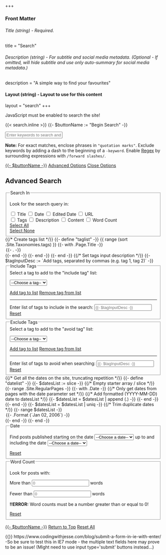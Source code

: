 +++
### Front Matter

###### Title (string) - Required.
title = "Search"

###### Description (string) - For subtitle and social media metadata. (Optional - If omitted, will hide subtitle and use only auto-summary for social media metadata.)
description = "A simple way to find your favourites"

#### Layout (string) - Layout to use for this content
layout = "search"
+++

<noscript>JavaScript must be enabled to search the site!</noscript>

{{< search.inline >}}
{{- $buttonName := "Begin Search" -}}
<form class='js-only' action='javascript:search();'>
	<input id='search-input' class='text-input long' placeholder='Enter keywords to search and click "{{- $buttonName -}}"' title='Enter a search query and click "{{- $buttonName -}}"'/>
	<p class='search-tip'>
		<b>Note:</b> For exact matches, enclose phrases in <code>"quotation marks"</code>. Exclude keywords by adding a dash to the beginning of a <code>-keyword</code>. Enable <a href='https://en.wikipedia.org/wiki/Regular_expression'>Regex</a> by surrounding expressions with <code>/forward slashes/</code>.</p>
	<p id='error-box' class='error-box hidden'></p>
	<p class='search-buttons'>
		<a href='javascript:search();' class='search-go'>{{- $buttonName -}}</a>
		<a href='javascript:openAdvanced();' id='search-adv'>Advanced Options</a>
		<a href='javascript:closeAdvanced();' id='close-search-adv' class='hidden'>Close Options</a>
	</p>
	<div id='advanced-opt' class=''>
		<h2>Advanced Search</h2>
		<fieldset>
			<legend>Search In</legend>
			<p>Look for the search query in:</p>
			<div class='loc-col left-col'>
				<span class='loc-item'>
					<input type='checkbox' id='loc-title' name='search-loc' value='title'>
					<label for='loc-title'>Title</label>
				</span>
				<span class='loc-item'>
					<input type='checkbox' id='loc-date' name='search-loc' value='date'>
					<label for='loc-date'>Date</label>
				</span>
				<span class='loc-item'>
					<input type='checkbox' id='loc-edited' name='search-loc' value='edited'>
					<label for='loc-edited'>Edited Date</label>
				</span>
				<span class='loc-item'>
					<input type='checkbox' id='loc-link' name='search-loc' value='link'>
					<label for='loc-link'>URL</label>
				</span>
			</div>
			<div class='loc-col right-col'>
				<span class='loc-item'>
					<input type='checkbox' id='loc-tags' name='search-loc' value='tags'>
					<label for='loc-tags'>Tags</label>
				</span>
				<span class='loc-item'>
					<input type='checkbox' id='loc-desc' name='search-loc' value='desc'>
					<label for='loc-desc'>Description</label>
				</span>
				<span class='loc-item'>
					<input type='checkbox' id='loc-text' name='search-loc' value='text'>
					<label for='loc-text'>Content</label>
				</span>
				<span class='loc-item'>
					<input type='checkbox' id='loc-words' name='search-loc' value='words'>
					<label for='loc-words'>Word Count</label>
				</span>
			</div>
			<div class='loc-col left-col'>
				<a href='javascript:locAll();'>Select All</a>
			</div>
			<div class='loc-col right-col'>
				<a href='javascript:locNone();'>Select None</a>
			</div>
		</fieldset>
			{{/* Create tags list */}}
			{{- define "taglist" -}}
				{{ range (sort .Site.Taxonomies.tags) }}
					{{- with .Page.Title -}}
						<option value='{{- . -}}'>{{- . -}}</option>
					{{- end -}}
				{{- end -}}
			{{- end -}}
			{{/* Set tags input description */}}
			{{- $tagInputDesc := `Add tags, separated by commas (e.g. tag 1, tag 2)` -}}
		<fieldset id='incl-tags'>
			<legend>Include Tags</legend>
			<label for='include-tag'>Select a tag to add to the "include tag" list:</label>
			<p>
				<select id='include-tag' name='include-tag' class='select-box'>
					<option value=''>--Choose a tag--</option>
					{{- template "taglist" . -}}
				</select>
			</p><p>
				<a href='javascript:addTag(incl-tag-input);' class='tag-input'>Add tag to list</a>
				<a href='javascript:removeTag(incl-tag-input);' class='tag-input'>Remove tag from list</a>
			</p>
			<hr/>
			<label for='incl-tag-input'>Enter list of tags to include in the search:</label>
			<input id='incl-tag-input' class='text-input long' placeholder='{{- $tagInputDesc -}}' title='{{- $tagInputDesc -}}'/>
			<a href='javascript:resetFields("incl-tags");' class='reset-button'>Reset</a>
		</fieldset>
		<fieldset id='excl-tags'>
			<legend>Exclude Tags</legend>
			<label for='exclude-tag'>Select a tag to add to the "avoid tag" list:</label>
			<p>
				<select id='exclude-tag' name='exclude-tag' class='select-box'>
					<option value=''>--Choose a tag--</option>
					{{- template "taglist" . -}}
				</select>
			</p><p>
				<a href='javascript:addTag(excl-tag-input);' class='tag-input'>Add tag to list</a>
				<a href='javascript:removeTag(excl-tag-input);' class='tag-input'>Remove tag from list</a>
			</p>
			<hr/>
			<label for='excl-tag-input'>Enter list of tags to avoid when searching:</label>
			<input id='excl-tag-input' class='text-input long' placeholder='{{- $tagInputDesc -}}' title='{{- $tagInputDesc -}}'/>
			<a href='javascript:resetFields("excl-tags");' class='reset-button'>Reset</a>
		</fieldset>
		{{/* Get all the dates on the site, truncating repetition */}}
		{{- define "datelist" -}}
			{{- $datesList := slice -}} {{/* Empty starter array / slice */}}
			{{- range .Site.RegularPages -}}
				{{- with .Date -}} {{/* Only get dates from pages with the date parameter set */}}
					{{/* Add formatted (YYYY-MM-DD) date to datesList */}}
					{{- $datesList = $datesList | append (.) -}}
				{{- end -}}
			{{- end -}}
			{{- $datesList = $datesList | uniq -}} {{/* Trim duplicate dates */}}
			{{- range $datesList -}}
				<option value='{{- .Format (`2006-01-02`) -}}'>{{- .Format (`Jan 02, 2006`) -}}</option>
			{{- end -}}
		{{- end -}}
		<fieldset id='dates'>
			<legend>Date</legend>
			<p>
				Find posts published <label for='before-date'>starting on the date</label>
				<select id='before-date' name='before-date' class='select-box date'>
					<option value=''>--Choose a date--</option>
					<option value=''>Any date</option>
					{{- template "datelist" . -}}
				</select>
				<label for='after-date'>up to and including the date</label>
				<select id='after-date' name='after-date' class='select-box date'>
					<option value=''>--Choose a date--</option>
					<option value=''>Any date</option>
					{{- template "datelist" . -}}
				</select>
			</p>
			<a href='javascript:resetFields("dates");' class='reset-button'>Reset</a>
		</fieldset>
		<fieldset id='words'>
			<legend>Word Count</legend>
			<p>Look for posts with:</p>
			<p><label>More than <input id='word-min' class='text-input number' type='number' placeholder='0' min='0' title='Enter a minimum word count (optional)'/> words</label></p>
			<p><label>Fewer than <input id='word-max' class='text-input number' type='number' placeholder='0' min='0' title='Enter a maximum word count (optional)'/> words</label></p>
			<p id='error-box-numbers' class='error-box hidden'><b>!!ERROR:</b> Word counts must be a number greater than or equal to 0!</p>
			<a href='javascript:resetFields("words");' class='reset-button'>Reset</a>
		</fieldset>
		<p class='search-buttons'>
			<a href='javascript:search();'>{{- $buttonName -}}</a>
			<a href='#search-input' id='search-adv-foot'>Return to Top</a>
			<a href='javascript:resetFields("everything");'>Reset All</a>
		</p>
	</div>
</form>
{{</ search.inline >}}	
	https://www.codingwithjesse.com/blog/submit-a-form-in-ie-with-enter/
	-So be sure to test this in IE7 mode - the multiple text fields here may prove to be an issue!
	(Might need to use input type='submit' buttons instead...)
<div id='results-container'></div>

